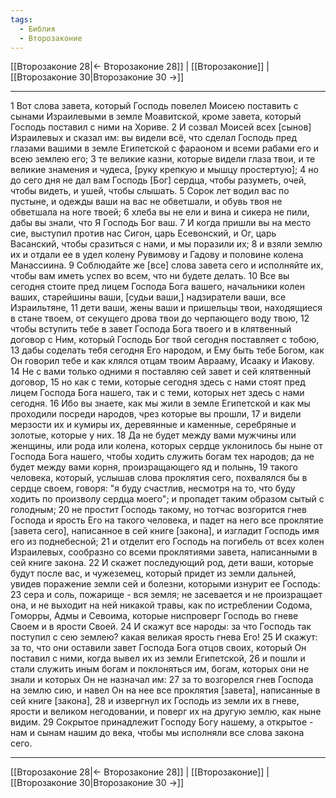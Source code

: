 ```yaml
---
tags:
  - Библия
  - Второзаконие
---
```

[[Второзаконие 28|← Второзаконие 28]] | [[Второзаконие]] | [[Второзаконие 30|Второзаконие 30 →]]

---
1 Вот слова завета, который Господь повелел Моисею поставить с сынами Израилевыми в земле Моавитской, кроме завета, который Господь поставил с ними на Хориве.
2 И созвал Моисей всех [сынов] Израилевых и сказал им: вы видели всё, что сделал Господь пред глазами вашими в земле Египетской с фараоном и всеми рабами его и всею землею его;
3 те великие казни, которые видели глаза твои, и те великие знамения и чудеса, [руку крепкую и мышцу простертую];
4 но до сего дня не дал вам Господь [Бог] сердца, чтобы разуметь, очей, чтобы видеть, и ушей, чтобы слышать.
5 Сорок лет водил вас по пустыне, и одежды ваши на вас не обветшали, и обувь твоя не обветшала на ноге твоей;
6 хлеба вы не ели и вина и сикера не пили, дабы вы знали, что Я Господь Бог ваш.
7 И когда пришли вы на место сие, выступил против нас Сигон, царь Есевонский, и Ог, царь Васанский, чтобы сразиться с нами, и мы поразили их;
8 и взяли землю их и отдали ее в удел колену Рувимову и Гадову и половине колена Манассиина.
9 Соблюдайте же [все] слова завета сего и исполняйте их, чтобы вам иметь успех во всем, что ни будете делать.
10 Все вы сегодня стоите пред лицем Господа Бога вашего, начальники колен ваших, старейшины ваши, [судьи ваши,] надзиратели ваши, все Израильтяне,
11 дети ваши, жены ваши и пришельцы твои, находящиеся в стане твоем, от секущего дрова твои до черпающего воду твою,
12 чтобы вступить тебе в завет Господа Бога твоего и в клятвенный договор с Ним, который Господь Бог твой сегодня поставляет с тобою,
13 дабы соделать тебя сегодня Его народом, и Ему быть тебе Богом, как Он говорил тебе и как клялся отцам твоим Аврааму, Исааку и Иакову.
14 Не с вами только одними я поставляю сей завет и сей клятвенный договор,
15 но как с теми, которые сегодня здесь с нами стоят пред лицем Господа Бога нашего, так и с теми, которых нет здесь с нами сегодня.
16 Ибо вы знаете, как мы жили в земле Египетской и как мы проходили посреди народов, чрез которые вы прошли,
17 и видели мерзости их и кумиры их, деревянные и каменные, серебряные и золотые, которые у них.
18 Да не будет между вами мужчины или женщины, или рода или колена, которых сердце уклонилось бы ныне от Господа Бога нашего, чтобы ходить служить богам тех народов; да не будет между вами корня, произращающего яд и полынь,
19 такого человека, который, услышав слова проклятия сего, похвалялся бы в сердце своем, говоря: "я буду счастлив, несмотря на то, что буду ходить по произволу сердца моего"; и пропадет таким образом сытый с голодным;
20 не простит Господь такому, но тотчас возгорится гнев Господа и ярость Его на такого человека, и падет на него все проклятие [завета сего], написанное в сей книге [закона], и изгладит Господь имя его из поднебесной;
21 и отделит его Господь на погибель от всех колен Израилевых, сообразно со всеми проклятиями завета, написанными в сей книге закона.
22 И скажет последующий род, дети ваши, которые будут после вас, и чужеземец, который придет из земли дальней, увидев поражение земли сей и болезни, которыми изнурит ее Господь:
23 сера и соль, пожарище - вся земля; не засевается и не произращает она, и не выходит на ней никакой травы, как по истреблении Содома, Гоморры, Адмы и Севоима, которые ниспроверг Господь во гневе Своем и в ярости Своей.
24 И скажут все народы: за что Господь так поступил с сею землею? какая великая ярость гнева Его!
25 И скажут: за то, что они оставили завет Господа Бога отцов своих, который Он поставил с ними, когда вывел их из земли Египетской,
26 и пошли и стали служить иным богам и поклоняться им, богам, которых они не знали и которых Он не назначал им:
27 за то возгорелся гнев Господа на землю сию, и навел Он на нее все проклятия [завета], написанные в сей книге [закона],
28 и извергнул их Господь из земли их в гневе, ярости и великом негодовании, и поверг их на другую землю, как ныне видим.
29 Сокрытое принадлежит Господу Богу нашему, а открытое - нам и сынам нашим до века, чтобы мы исполняли все слова закона сего.

---
[[Второзаконие 28|← Второзаконие 28]] | [[Второзаконие]] | [[Второзаконие 30|Второзаконие 30 →]]